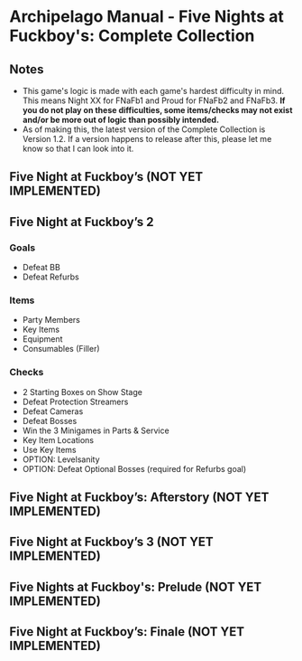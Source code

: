 # Archipelago Manual - Five Nights at Fuckboy's: Complete Collection
## Notes
- This game's logic is made with each game's hardest difficulty in mind. This means Night XX for FNaFb1 and Proud for FNaFb2 and FNaFb3. **If you do not play on these difficulties, some items/checks may not exist and/or be more out of logic than possibly intended.**
- As of making this, the latest version of the Complete Collection is Version 1.2. If a version happens to release after this, please let me know so that I can look into it.

## Five Night at Fuckboy’s (NOT YET IMPLEMENTED)
## Five Night at Fuckboy’s 2
### Goals
- Defeat BB
- Defeat Refurbs
### Items
- Party Members
- Key Items
- Equipment
- Consumables (Filler)
### Checks
- 2 Starting Boxes on Show Stage
- Defeat Protection Streamers
- Defeat Cameras
- Defeat Bosses
- Win the 3 Minigames in Parts & Service
- Key Item Locations
- Use Key Items
- OPTION: Levelsanity
- OPTION: Defeat Optional Bosses (required for Refurbs goal)
## Five Night at Fuckboy’s: Afterstory (NOT YET IMPLEMENTED)
## Five Night at Fuckboy’s 3 (NOT YET IMPLEMENTED)
## Five Nights at Fuckboy's: Prelude (NOT YET IMPLEMENTED)
## Five Night at Fuckboy’s: Finale (NOT YET IMPLEMENTED)
